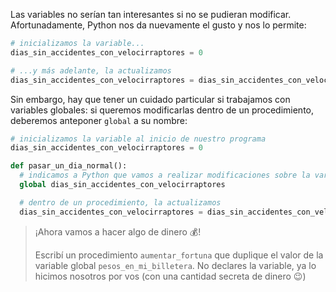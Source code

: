 Las variables no serían tan interesantes si no se pudieran modificar. Afortunadamente, Python nos da nuevamente el gusto y nos lo permite:

```python
# inicializamos la variable...
dias_sin_accidentes_con_velocirraptores = 0

# ...y más adelante, la actualizamos
dias_sin_accidentes_con_velocirraptores = dias_sin_accidentes_con_velocirraptores + 1
```

Sin embargo, hay que tener un cuidado particular si trabajamos con variables globales: si queremos modificarlas dentro de un procedimiento, deberemos anteponer `global` a su nombre:

```python
# inicializamos la variable al inicio de nuestro programa
dias_sin_accidentes_con_velocirraptores = 0

def pasar_un_dia_normal():
  # indicamos a Python que vamos a realizar modificaciones sobre la variable global
  global dias_sin_accidentes_con_velocirraptores

  # dentro de un procedimiento, la actualizamos
  dias_sin_accidentes_con_velocirraptores = dias_sin_accidentes_con_velocirraptores + 1
```

> ¡Ahora vamos a hacer algo de dinero :moneybag:!
>
> Escribí un procedimiento `aumentar_fortuna` que duplique el valor de la variable global `pesos_en_mi_billetera`. No declares la variable, ya lo hicimos nosotros por vos (con una cantidad secreta de dinero :wink:)
